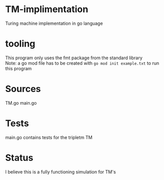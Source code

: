 # TM-implimentation
Turing machine implementation in go language

# tooling
This program only uses the fmt package from the standard library <br />
Note: a go mod file has to be created with `go mod init example.txt` to run this program

# Sources
TM.go
main.go

# Tests
main.go contains tests for the tripletm TM

# Status
I believe this is a fully functioning simulation for TM's

